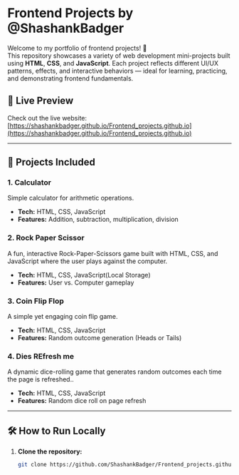 # Frontend Projects by @ShashankBadger

Welcome to my portfolio of frontend projects! 🚀  
This repository showcases a variety of web development mini-projects built using **HTML**, **CSS**, and **JavaScript**. Each project reflects different UI/UX patterns, effects, and interactive behaviors — ideal for learning, practicing, and demonstrating frontend fundamentals.

## 🔗 Live Preview
Check out the live website: [https://shashankbadger.github.io/Frontend_projects.github.io](https://shashankbadger.github.io/Frontend_projects.github.io)

---

## 📁 Projects Included

### 1. **Calculator**
Simple calculator for arithmetic operations.
- **Tech:** HTML, CSS, JavaScript
- **Features:** Addition, subtraction, multiplication, division

### 2. **Rock Paper Scissor**
A fun, interactive Rock-Paper-Scissors game built with HTML, CSS, and JavaScript where the user plays against the computer.
- **Tech:** HTML, CSS, JavaScript(Local Storage)
- **Features:** User vs. Computer gameplay

### 3. **Coin Flip Flop**
A simple yet engaging coin flip game.
- **Tech:** HTML, CSS, JavaScript
- **Features:** Random outcome generation (Heads or Tails)

### 4. **Dies REfresh me**
A dynamic dice-rolling game that generates random outcomes each time the page is refreshed..
- **Tech:** HTML, CSS, JavaScript
- **Features:** Random dice roll on page refresh


---

## 🛠️ How to Run Locally

1. **Clone the repository:**
   ```bash
   git clone https://github.com/ShashankBadger/Frontend_projects.github.io.git
